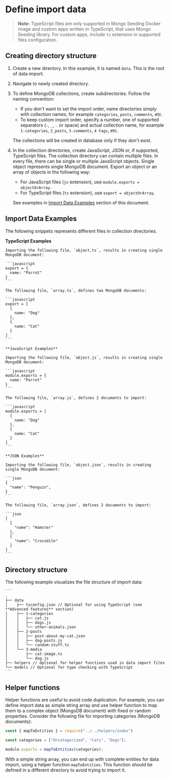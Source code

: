 # Define import data

> **Note:** TypeScript files are only supported in Mongo Seeding Docker image and custom apps written in TypeScript, that uses Mongo Seeding library. For custom apps, include `ts` extension in supported files configuration.

## Creating directory structure

1. Create a new directory. In this example, it is named `data`. This is the root of data import.
1. Navigate to newly created directory.
1. To define MongoDB collections, create subdirectories. Follow the naming convention:
    - If you don't want to set the import order, name directories simply with collection names, for example `categories`, `posts`, `comments`, etc.
    - To keep custom import order, specify a number, one of supported separators (`-`, `_`, `.` or space) and actual collection name, for example `1-categories`, `2_posts`, `3.comments`, `4 tags`, etc.

    The collections will be created in database only if they don't exist.
1. In the collection directories, create JavaScript, JSON or, if supported, TypeScript files. The collection directory can contain multiple files. In every file, there can be single or multiple JavaScript objects. Single object represents single MongoDB document. Export an object or an array of objects in the following way:
    - For JavaScript files (`js` extension), use `module.exports = objectOrArray`.
    - For TypeScript files (`ts` extension), use `export = objectOrArray`.

    See examples in [Import Data Examples](#import-data-examples) section of this document.

## Import Data Examples
The following snippets represents different files in collection directories.

**TypeScript Examples**

    Importing the following file, `object.ts`, results in creating single MongoDB document:

    ```javascript
    export = {
      name: "Parrot"
    }
    ```

    The following file, `array.ts`, defines two MongoDB documents:

    ```javascript
    export = [
      {
        name: "Dog"
      },
      {
        name: "Cat"
      }
    ]
    ```

    **JavaScript Examples**

    Importing the following file, `object.js`, results in creating single MongoDB document:

    ```javascript
    module.exports = {
      name: "Parrot"
    }
    ```

    The following file, `array.js`, defines 2 documents to import:

    ```javascript
    module.exports = [
      {
        name: "Dog"
      },
      {
        name: "Cat"
      }
    ]
    ```

    **JSON Examples**

    Importing the following file, `object.json`, results in creating single MongoDB document:

    ```json
    {
      "name": "Penguin",
    }
    ```

    The following file, `array.json`, defines 2 documents to import:

    ```json
    [
      {
        "name": "Hamster"
      },
      {
        "name": "Crocodile"
      }
    ]
    ```

## Directory structure

The following example visualizes the file structure of import data:

    ```
    .
    ├── data
    │    ├── tsconfig.json // Optional for using TypeScript (see **Advanced features** section)
    │    ├── 1-categories
    │    │   ├── cat.js
    │    │   ├── dogs.js
    │    │   └── other-animals.json
    │    ├── 2-posts
    │    │   ├── post-about-my-cat.json
    │    │   ├── dog-posts.js
    │    │   └── random-stuff.ts
    │    └── 3-media
    │        ├── cat-image.ts
    │        └── dog.js
    ├── helpers // Optional for helper functions used in data import files
    └── models // Optional for type checking with TypeScript
    ```

## Helper functions

Helper functions are useful to avoid code duplication. For example, you can define import data as simple string array and use helper function to map them to a complex object (MongoDB document) with fixed or random properties. Consider the following file for importing categories (MongoDB documents):

```javascript
const { mapToEntities } = require("../../helpers/index")

const categories = ["Uncategorized", "Cats", "Dogs"];

module.exports = mapToEntities(categories);
```

With a simple string array, you can end up with complete entities for data import, using a helper function `mapToEntities`. This function should be defined in a different directory to avoid trying to import it. 
